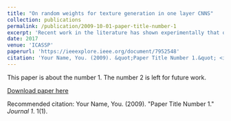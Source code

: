```yaml
---
title: "On random weights for texture generation in one layer CNNS"
collection: publications
permalink: /publication/2009-10-01-paper-title-number-1
excerpt: 'Recent work in the literature has shown experimentally that one can use the lower layers of a trained convolutional neural network (CNN) to model natural textures. More interestingly, it has also been experimentally shown that only one layer with random filters can also model textures although with less variability. In this paper we ask the question as to why one layer CNNs with random filters are so effective in generating textures? We theoretically show that one layer convolutional architectures (without a non-linearity) paired with the an energy function used in previous literature, can in fact preserve and modulate frequency coefficients in a manner so that random weights and pretrained weights will generate the same type of images. Based on the results of this analysis we question whether similar properties hold in the case where one uses one convolution layer with a non-linearity. We show that in the case of ReLu non-linearity there are situations where only one input will give the minimum possible energy whereas in the case of no nonlinearity, there are always infinite solutions that will give the minimum possible energy. Thus we can show that in certain situations adding a ReLu non-linearity generates less variable images.'
date: 2017
venue: 'ICASSP'
paperurl: 'https://ieeexplore.ieee.org/document/7952548'
citation: 'Your Name, You. (2009). &quot;Paper Title Number 1.&quot; <i>Journal 1</i>. 1(1).'
---
```

This paper is about the number 1. The number 2 is left for future work.

[Download paper here](http://academicpages.github.io/files/paper1.pdf)

Recommended citation: Your Name, You. (2009). "Paper Title Number 1." <i>Journal 1</i>. 1(1).
